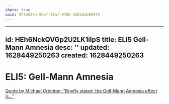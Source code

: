 ```yaml
---
share: true
uuid: 9f7b5274-98ef-48af-9f8b-24816ab699f5
---
```

---
id: HEh6NckQVGp2U2LK1ilpS
title: ELI5 Gell-Mann Amnesia
desc: ''
updated: 1628449250263
created: 1628449250263
---
# ELI5: Gell-Mann Amnesia
[Quote by Michael Crichton: “Briefly stated, the Gell-Mann Amnesia effect is...”](https://www.goodreads.com/quotes/65213-briefly-stated-the-gell-mann-amnesia-effect-is-as-follows-you)
